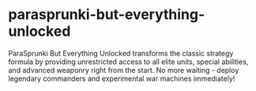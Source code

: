 # parasprunki-but-everything-unlocked
ParaSprunki But Everything Unlocked transforms the classic strategy formula by providing unrestricted access to all elite units, special abilities, and advanced weaponry right from the start. No more waiting - deploy legendary commanders and experimental war machines immediately!
